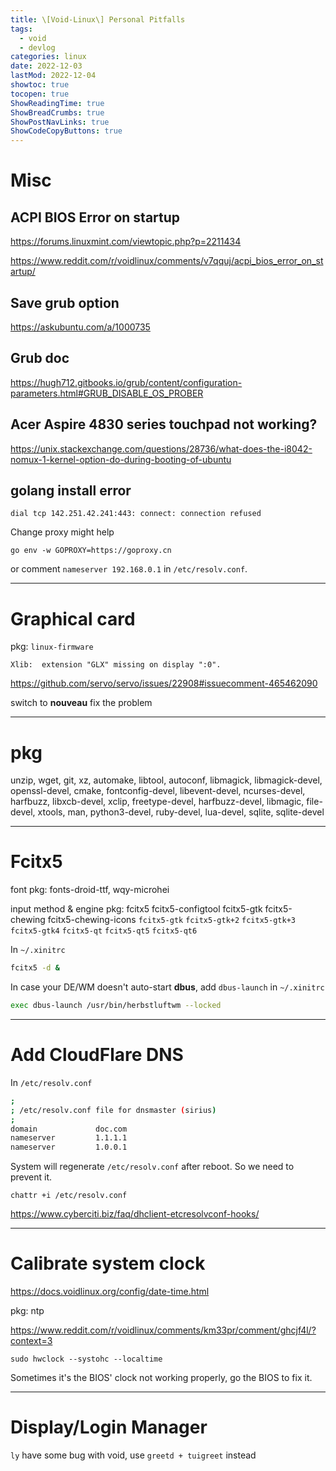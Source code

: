 ```yaml
---
title: \[Void-Linux\] Personal Pitfalls
tags:
  - void
  - devlog
categories: linux
date: 2022-12-03
lastMod: 2022-12-04
showtoc: true
tocopen: true
ShowReadingTime: true
ShowBreadCrumbs: true
ShowPostNavLinks: true
ShowCodeCopyButtons: true
---
```


# Misc

## ACPI BIOS Error on startup

<https://forums.linuxmint.com/viewtopic.php?p=2211434>

<https://www.reddit.com/r/voidlinux/comments/v7qquj/acpi_bios_error_on_startup/>

## Save grub option

<https://askubuntu.com/a/1000735>

## Grub doc

<https://hugh712.gitbooks.io/grub/content/configuration-parameters.html#GRUB_DISABLE_OS_PROBER>

## Acer Aspire 4830 series touchpad not working?

<https://unix.stackexchange.com/questions/28736/what-does-the-i8042-nomux-1-kernel-option-do-during-booting-of-ubuntu>

## golang install error

`dial tcp 142.251.42.241:443: connect: connection refused`

Change proxy might help

```
go env -w GOPROXY=https://goproxy.cn
```

or comment `nameserver 192.168.0.1` in `/etc/resolv.conf`.

---

# Graphical card

pkg: `linux-firmware`

`Xlib:  extension "GLX" missing on display ":0".`

<https://github.com/servo/servo/issues/22908#issuecomment-465462090>

switch to **nouveau** fix the problem

---

# pkg

unzip, wget, git, xz, automake, libtool, autoconf, libmagick, libmagick-devel, openssl-devel, cmake, fontconfig-devel, libevent-devel, ncurses-devel, harfbuzz, libxcb-devel, xclip, freetype-devel, harfbuzz-devel, libmagic, file-devel, xtools, man, python3-devel, ruby-devel, lua-devel, sqlite, sqlite-devel

---

# Fcitx5

font pkg: fonts-droid-ttf, wqy-microhei

input method & engine pkg: fcitx5 fcitx5-configtool fcitx5-gtk fcitx5-chewing fcitx5-chewing-icons `fcitx5-gtk` `fcitx5-gtk+2` `fcitx5-gtk+3` `fcitx5-gtk4` `fcitx5-qt` `fcitx5-qt5` `fcitx5-qt6`

In `~/.xinitrc`

```sh
fcitx5 -d &
```

In case your DE/WM doesn't auto-start **dbus**, add `dbus-launch` in `~/.xinitrc`

```sh
exec dbus-launch /usr/bin/herbstluftwm --locked
```

---

# Add CloudFlare DNS

In `/etc/resolv.conf`

```sh
;
; /etc/resolv.conf file for dnsmaster (sirius)
;
domain             doc.com
nameserver         1.1.1.1
nameserver         1.0.0.1
```

System will regenerate `/etc/resolv.conf` after reboot. So we need to prevent it.

`chattr +i /etc/resolv.conf`

<https://www.cyberciti.biz/faq/dhclient-etcresolvconf-hooks/>

---

# Calibrate system clock

<https://docs.voidlinux.org/config/date-time.html>

pkg: ntp

<https://www.reddit.com/r/voidlinux/comments/km33pr/comment/ghcjf4l/?context=3>

`sudo hwclock --systohc --localtime`

Sometimes it's the BIOS' clock not working properly, go the BIOS to fix it.

---

# Display/Login Manager

`ly` have some bug with void, use `greetd + tuigreet` instead
